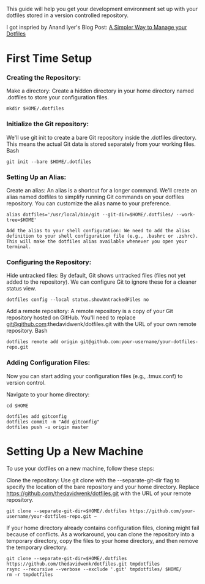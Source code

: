 This guide will help you get your development environment set up with your dotfiles stored in a version controlled repository.

I got inspried by Anand Iyer's Blog Post: [A Simpler Way to Manage your Dotfiles](https://www.anand-iyer.com/blog/2018/a-simpler-way-to-manage-your-dotfiles/)

# First Time Setup

### Creating the Repository:

Make a directory: Create a hidden directory in your home directory named .dotfiles to store your configuration files.

    mkdir $HOME/.dotfiles

### Initialize the Git repository: 

We'll use git init to create a bare Git repository inside the .dotfiles directory. This means the actual Git data is stored separately from your working files.
Bash

    git init --bare $HOME/.dotfiles

### Setting Up an Alias:

Create an alias: An alias is a shortcut for a longer command. We'll create an alias named dotfiles to simplify running Git commands on your dotfiles repository. You can customize the alias name to your preference.
    
    alias dotfiles='/usr/local/bin/git --git-dir=$HOME/.dotfiles/ --work-tree=$HOME'

    Add the alias to your shell configuration: We need to add the alias definition to your shell configuration file (e.g., .bashrc or .zshrc). This will make the dotfiles alias available whenever you open your terminal.

### Configuring the Repository:

Hide untracked files: By default, Git shows untracked files (files not yet added to the repository). We can configure Git to ignore these for a cleaner status view.   

    dotfiles config --local status.showUntrackedFiles no

Add a remote repository: A remote repository is a copy of your Git repository hosted on GitHub. You'll need to replace git@github.com:thedavidwenk/dotfiles.git with the URL of your own remote repository.
Bash

    dotfiles remote add origin git@github.com:your-username/your-dotfiles-repo.git

### Adding Configuration Files:

Now you can start adding your configuration files (e.g., .tmux.conf) to version control.

Navigate to your home directory:

    cd $HOME

    dotfiles add gitconfig
    dotfiles commit -m "Add gitconfig"
    dotfiles push -u origin master

# Setting Up a New Machine

To use your dotfiles on a new machine, follow these steps:

Clone the repository: Use git clone with the --separate-git-dir flag to specify the location of the bare repository and your home directory. Replace https://github.com/thedavidwenk/dotfiles.git with the URL of your remote repository.

    git clone --separate-git-dir=$HOME/.dotfiles https://github.com/your-username/your-dotfiles-repo.git ~


If your home directory already contains configuration files, cloning might fail because of conflicts. As a workaround, you can clone the repository into a temporary directory, copy the files to your home directory, and then remove the temporary directory.


    git clone --separate-git-dir=$HOME/.dotfiles https://github.com/thedavidwenk/dotfiles.git tmpdotfiles
    rsync --recursive --verbose --exclude '.git' tmpdotfiles/ $HOME/
    rm -r tmpdotfiles
